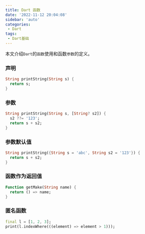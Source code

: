 ```yaml
---
title: Dart 函数
date: '2022-11-12 20:04:08'
sidebar: 'auto'
categories:
 - Dart
tags:
 - Dart基础
---
```



本文介绍`Dart`的`函数`使用和函数`参数`的定义。
<!-- more -->

### 声明
  ```dart
  String printString(String s) {
    return s;
  }
  ```

### 参数
  ```dart
  String printString(String s, [String? s2]) {
    s2 ??= '123';
    return s + s2;
  }
  ```

### 参数默认值
  ```dart
  String printString({String s = 'abc', String s2 = '123'}) {
    return s + s2;
  }
  ```

### 函数作为返回值
  ```dart
  Function getMake(String name) {
    return () => name;
  }
  ```

### 匿名函数
  ```dart
  final l = [1, 2, 3];
  print(l.indexWhere(((element) => element > 1)));
  ```
  